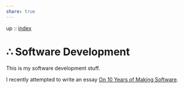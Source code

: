 ```yaml
---
share: true
---
```

up :: [index](./index.md)

# ∴ Software Development

This is my software development stuff.

I recently attempted to write an essay [On 10 Years of Making Software](./On-10-Years-of-Making-Software.md).

